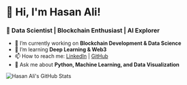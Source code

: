 # 👋 Hi, I'm Hasan Ali!

### 🔹 Data Scientist | Blockchain Enthusiast | AI Explorer

- 🔭 I’m currently working on **Blockchain Development & Data Science**
- 🌱 I’m learning **Deep Learning & Web3**
- 📫 How to reach me: [LinkedIn](https://linkedin.com/in/hassan-ali-61580629a) | [GitHub](https://github.com/Hasan-Ali158)
- 💬 Ask me about **Python, Machine Learning, and Data Visualization**

![Hasan Ali's GitHub Stats](https://github-readme-stats.vercel.app/api?username=Hasan-Ali158&show_icons=true&theme=radical)
